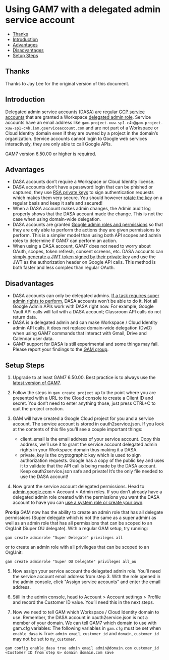 # Using GAM7 with a delegated admin service account
- [Thanks](#thanks)
- [Introduction](#introduction)
- [Advantages](#advantages)
- [Disadvantages](#disadvantages)
- [Setup Steps](#setup-steps)

## Thanks

Thanks to Jay Lee for the original version of this document.

## Introduction
Delegated admin service accounts (DASA) are regular [GCP service accounts](https://cloud.google.com/iam/docs/service-accounts#what_are_service_accounts) that are granted a Workspace [delegated admin role](https://support.google.com/a/answer/33325). Service accounts have an email address like `gam-project-xuw-sp1-c4b@gam-project-xuw-sp1-c4b.iam.gserviceaccount.com` and are not part of a Workspace or Cloud Identity domain even if they are owned by a project in the domain’s organization. Service accounts cannot login to Google web services interactively, they are only able to call Google APIs.

GAM7 version 6.50.00 or higher is required.

## Advantages
* DASA accounts don’t require a Workspace or Cloud Identity license.
* DASA accounts don’t have a password login that can be phished or captured, they use [RSA private keys](https://en.wikipedia.org/wiki/RSA_(cryptosystem)) to sign authentication requests which makes them very secure. You should however [rotate the key](https://jaylee.us/qwm) on a regular basis and keep it safe and secured!
* When a DASA account makes admin changes, the Admin audit log properly shows that the DASA account made the change. This is not the case when using domain-wide delegation.
* DASA accounts are granted [Google admin roles and permissions](https://support.google.com/a/answer/1219251) so that they are only able to perform the actions they are given permissions to perform. This is a simpler model than using both API scopes and admin roles to determine if GAM7 can perform an action.
* When using a DASA account, GAM7 does not need to worry about OAuth, scopes, token refresh, consent screens, etc. DASA accounts can [simply generate a JWT token signed by their private key](https://developers.google.com/identity/protocols/oauth2/service-account#jwt-auth) and use the JWT as the authorization header on Google API calls. This method is both faster and less complex than regular OAuth.

## Disadvantages
* DASA accounts can only be delegated admins. [If a task requires super admin rights to perform](https://support.google.com/a/answer/2405986#:~:text=Only%20super%20administrators%20can...), DASA accounts won’t be able to do it.
Not all Google Admin APIs work with DASA right now. For example, Google Vault API calls will fail with a DASA account; Classroom API calls do not return data.
* DASA is a delegated admin and can make Workspace / Cloud Identity admin API calls, it does not replace domain-wide delegation (DwD) when using GAM7 commands that interact with Gmail, Drive and Calendar user data.
* GAM7 support for DASA is still experimental and some things may fail. Please report your findings to the [GAM group](https://groups.google.com/g/google-apps-manager).

## Setup Steps
1. Upgrade to at least GAM7 6.50.00. Best practice is to always use the [latest version of GAM7](https://github.com/GAM-team/GAM/wiki/How-to-Update-Advanced-GAM).

2. Follow the steps in `gam create project` up to the point where you are presented with a URL to the Cloud console to create a Client ID and secret. You don’t need to enter anything those, just press CTRL+C to quit the project creation.

3. GAM will have created a Google Cloud project for you and a service account. The service account is stored in oauth2service.json. If you look at the contents of this file you’ll see a couple important things:
   * client_email is the email address of your service account. Copy this address, we’ll use it to grant the service account delegated admin rights in your Workspace domain thus making it a DASA.
   * private_key is the cryptographic key which is used to sign authorization requests. Google has a copy of the public key and uses it to validate that the API call is being made by the DASA account. Keep oauth2service.json safe and private! It’s the only file needed to use the DASA account!

4. Now grant the service account delegated permissions. Head to [admin.google.com](https://admin.google.com/) > Account > Admin roles. If you don’t already have a delegated admin role created with the permissions you want the DASA account to have you can [use a system role or create your own](https://support.google.com/a/answer/33325).

**Pro tip** GAM now has the ability to create an admin role that has all delegate permissions (Super delegate which is not the same as a super admin) as well as an admin role that has all permissions that can be scoped to an OrgUnit (Super OU delegate). With a regular GAM setup, try running:
```
gam create adminrole "Super Delegate" privileges all
```
or to create an admin role with all privileges that can be scoped to an OrgUnit:
```
gam create adminrole "Super OU Delegate" privileges all_ou
```

5. Now assign your service account the delegated admin role. You’ll need the service account email address from  step 3. With the role opened in the admin console, click "Assign service accounts" and enter the email address.

6. Still in the admin console, head to Account > Account settings > Profile and record the Customer ID value. You’ll need this in the next steps.

7. Now we need to tell GAM which Workspace / Cloud Identity domain to use. Remember, the DASA account in oauth2service.json is not a member of your domain. We can tell GAM7 which domain to use with gam.cfg variables:
The following variables in `gam.cfg` must be set when `enable_dasa` is True: `admin_email`, `customer_id` and `domain`,
`customer_id` may not be set to `my_customer`.


```
gam config enable_dasa true admin_email admin@domain.com customer_id <Customer ID from step 6> domain domain.com save
```
